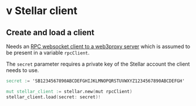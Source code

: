 # v Stellar client

## Create and load a client

Needs an [RPC websocket client to a web3proxy server](../vclients.md#rpc-websocket-client) which is assumed to be present in a variable `rpcClient`.

The `secret` parameter requires a private key of the Stellar account the client needs to use.

```v
secret := 'SB1234567890ABCDEFGHIJKLMNOPQRSTUVWXYZ1234567890ABCDEFGH'

mut stellar_client := stellar.new(mut rpcClient)
stellar_client.load(secret: secret)!

```
